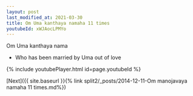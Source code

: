 ```yaml
---
layout: post
last_modified_at: 2021-03-30
title: Om Uma kanthaya namaha 11 times
youtubeId: xWJAocLPMYo
---
```

 
 
Om Uma kanthaya nama 
 
 -  Who has been married by Uma out of love 
 
  
 
  
 
 
 
 
 
 


{% include youtubePlayer.html id=page.youtubeId %}
 
[Next]({{ site.baseurl }}{% link  split2/_posts/2014-12-11-Om manojavaya namaha 11 times.md%})
 
